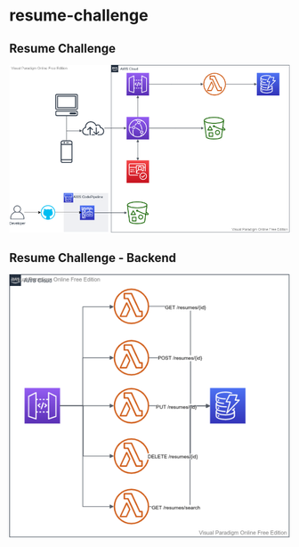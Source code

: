 # resume-challenge

## Resume Challenge
![alt text](./assets/resume_challenge.png "Resume Challenge")

## Resume Challenge - Backend
![alt text](./assets/resume_challenge_backend.png "Resume Challenge - Backend")